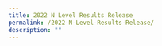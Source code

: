 ```yaml
---
title: 2022 N Level Results Release
permalink: /2022-N-Level-Results-Release/
description: ""
---
```

